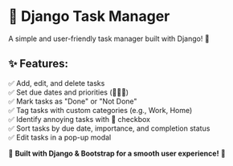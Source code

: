 # 📝 Django Task Manager

A simple and user-friendly task manager built with Django! 🚀  

## ✨ Features:
✅ Add, edit, and delete tasks  
✅ Set due dates and priorities (🦄🍦🦡)  
✅ Mark tasks as "Done" or "Not Done"  
✅ Tag tasks with custom categories (e.g., Work, Home)  
✅ Identify annoying tasks with 💩 checkbox  
✅ Sort tasks by due date, importance, and completion status  
✅ Edit tasks in a pop-up modal  

🎉 **Built with Django & Bootstrap for a smooth user experience!** 🎉  
